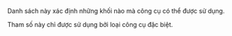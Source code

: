 Danh sách này xác định những khối nào mà công cụ có thể được sử dụng.

Tham số này chỉ được sử dụng bởi loại công cụ đặc biệt.